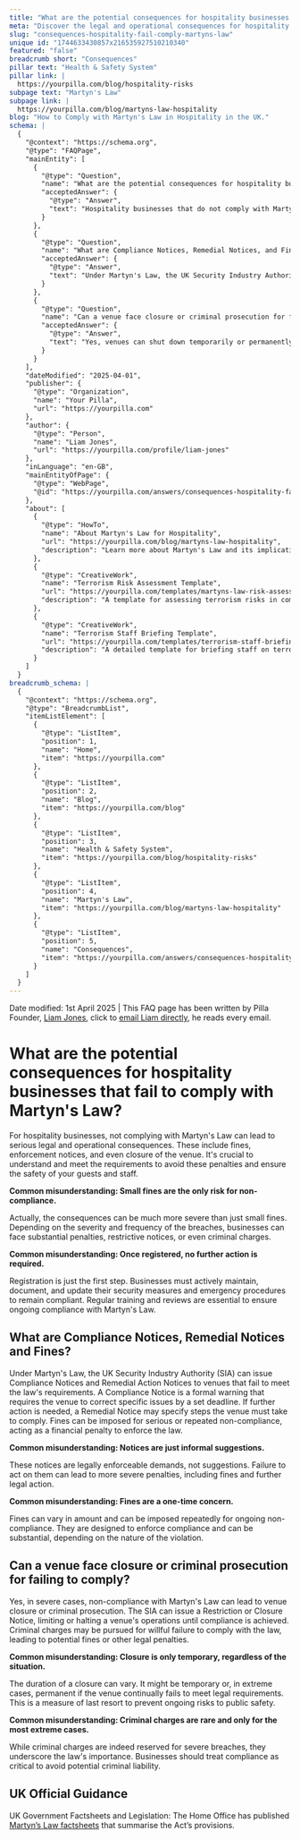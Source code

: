 ```yaml
---
title: "What are the potential consequences for hospitality businesses that fail to comply with Martyn's Law?"
meta: "Discover the legal and operational consequences for hospitality businesses failing to comply with Martyn's Law, including fines, notices, and potential closure."
slug: "consequences-hospitality-fail-comply-martyns-law"
unique id: "1744633430857x216535927510210340"
featured: "false"
breadcrumb short: "Consequences"
pillar text: "Health & Safety System"
pillar link: |
  https://yourpilla.com/blog/hospitality-risks
subpage text: "Martyn's Law"
subpage link: |
  https://yourpilla.com/blog/martyns-law-hospitality
blog: "How to Comply with Martyn's Law in Hospitality in the UK."
schema: |
  {
    "@context": "https://schema.org",
    "@type": "FAQPage",
    "mainEntity": [
      {
        "@type": "Question",
        "name": "What are the potential consequences for hospitality businesses that fail to comply with Martyn's Law?",
        "acceptedAnswer": {
          "@type": "Answer",
          "text": "Hospitality businesses that do not comply with Martyn's Law can face stiff penalties including fines, enforcement notices, and possible closure. Understanding and adhering to the regulations is crucial to avoid these significant legal and operational repercussions, ensuring the safety of both guests and staff. Ignoring these requirements can lead to substantial penalties and criminal charges, underlining the importance of maintaining up-to-date security measures and comprehensive training."
        }
      },
      {
        "@type": "Question",
        "name": "What are Compliance Notices, Remedial Notices, and Fines under Martyn's Law?",
        "acceptedAnswer": {
          "@type": "Answer",
          "text": "Under Martyn's Law, the UK Security Industry Authority (SIA) can issue Compliance Notices as formal warnings to correct specific issues by a deadline. Remedial Action Notices may then impose further steps for compliance if initial notices are not met. Fines serve as financial penalties for serious or repeated non-compliance. These notices and fines are legal tools meant to enforce compliance, and not addressing them can lead to increased penalties."
        }
      },
      {
        "@type": "Question",
        "name": "Can a venue face closure or criminal prosecution for failing to comply with Martyn's Law?",
        "acceptedAnswer": {
          "@type": "Answer",
          "text": "Yes, venues can shut down temporarily or permanently or even face criminal prosecution for severe non-compliance with Martyn's Law. The severity of the legal outcome, like closure or prosecution, underscores the imperative of compliance to curb significant public safety risks."
        }
      }
    ],
    "dateModified": "2025-04-01",
    "publisher": {
      "@type": "Organization",
      "name": "Your Pilla",
      "url": "https://yourpilla.com"
    },
    "author": {
      "@type": "Person",
      "name": "Liam Jones",
      "url": "https://yourpilla.com/profile/liam-jones"
    },
    "inLanguage": "en-GB",
    "mainEntityOfPage": {
      "@type": "WebPage",
      "@id": "https://yourpilla.com/answers/consequences-hospitality-fail-comply-martyns-law"
    },
    "about": [
      {
        "@type": "HowTo",
        "name": "About Martyn's Law for Hospitality",
        "url": "https://yourpilla.com/blog/martyns-law-hospitality",
        "description": "Learn more about Martyn's Law and its implications for hospitality businesses to ensure compliance and security."
      },
      {
        "@type": "CreativeWork",
        "name": "Terrorism Risk Assessment Template",
        "url": "https://yourpilla.com/templates/martyns-law-risk-assessment",
        "description": "A template for assessing terrorism risks in compliance with Martyn’s Law, essential for hospitality venues."
      },
      {
        "@type": "CreativeWork",
        "name": "Terrorism Staff Briefing Template",
        "url": "https://yourpilla.com/templates/terrorism-staff-briefing",
        "description": "A detailed template for briefing staff on terrorism precautions and measures as mandated by Martyn's Law."
      }
    ]
  }
breadcrumb_schema: |
  {
    "@context": "https://schema.org",
    "@type": "BreadcrumbList",
    "itemListElement": [
      {
        "@type": "ListItem",
        "position": 1,
        "name": "Home",
        "item": "https://yourpilla.com"
      },
      {
        "@type": "ListItem",
        "position": 2,
        "name": "Blog",
        "item": "https://yourpilla.com/blog"
      },
      {
        "@type": "ListItem",
        "position": 3,
        "name": "Health & Safety System",
        "item": "https://yourpilla.com/blog/hospitality-risks"
      },
      {
        "@type": "ListItem",
        "position": 4,
        "name": "Martyn's Law",
        "item": "https://yourpilla.com/blog/martyns-law-hospitality"
      },
      {
        "@type": "ListItem",
        "position": 5,
        "name": "Consequences",
        "item": "https://yourpilla.com/answers/consequences-hospitality-fail-comply-martyns-law"
      }
    ]
  }
---
```


Date modified: 1st April 2025 | This FAQ page has been written by Pilla Founder, [Liam Jones](https://yourpilla.com/profile/liam-jones), click to [email Liam directly](https://mailto:liam@yourpilla.com), he reads every email.

# What are the potential consequences for hospitality businesses that fail to comply with Martyn's Law?

For hospitality businesses, not complying with Martyn's Law can lead to serious legal and operational consequences. These include fines, enforcement notices, and even closure of the venue. It's crucial to understand and meet the requirements to avoid these penalties and ensure the safety of your guests and staff.

**Common misunderstanding: Small fines are the only risk for non-compliance.**

Actually, the consequences can be much more severe than just small fines. Depending on the severity and frequency of the breaches, businesses can face substantial penalties, restrictive notices, or even criminal charges.

**Common misunderstanding: Once registered, no further action is required.**

Registration is just the first step. Businesses must actively maintain, document, and update their security measures and emergency procedures to remain compliant. Regular training and reviews are essential to ensure ongoing compliance with Martyn's Law.

## What are Compliance Notices, Remedial Notices and Fines?

Under Martyn's Law, the UK Security Industry Authority (SIA) can issue Compliance Notices and Remedial Action Notices to venues that fail to meet the law's requirements. A Compliance Notice is a formal warning that requires the venue to correct specific issues by a set deadline. If further action is needed, a Remedial Notice may specify steps the venue must take to comply. Fines can be imposed for serious or repeated non-compliance, acting as a financial penalty to enforce the law.

**Common misunderstanding: Notices are just informal suggestions.**

These notices are legally enforceable demands, not suggestions. Failure to act on them can lead to more severe penalties, including fines and further legal action.

**Common misunderstanding: Fines are a one-time concern.**

Fines can vary in amount and can be imposed repeatedly for ongoing non-compliance. They are designed to enforce compliance and can be substantial, depending on the nature of the violation.

## Can a venue face closure or criminal prosecution for failing to comply?

Yes, in severe cases, non-compliance with Martyn's Law can lead to venue closure or criminal prosecution. The SIA can issue a Restriction or Closure Notice, limiting or halting a venue's operations until compliance is achieved. Criminal charges may be pursued for willful failure to comply with the law, leading to potential fines or other legal penalties.

**Common misunderstanding: Closure is only temporary, regardless of the situation.**

The duration of a closure can vary. It might be temporary or, in extreme cases, permanent if the venue continually fails to meet legal requirements. This is a measure of last resort to prevent ongoing risks to public safety.

**Common misunderstanding: Criminal charges are rare and only for the most extreme cases.**

While criminal charges are indeed reserved for severe breaches, they underscore the law's importance. Businesses should treat compliance as critical to avoid potential criminal liability.

## UK Official Guidance

UK Government Factsheets and Legislation: The Home Office has published [Martyn’s Law factsheets](https://homeofficemedia.blog.gov.uk/2023/12/06/martyns-law-factsheets/) that summarise the Act’s provisions.